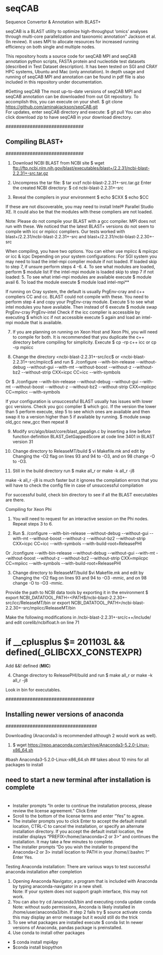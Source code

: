 # seqCAB
Sequence Convertor &amp; Annotation with BLAST+

seqCAB is a BLAST utility to optimize high-throughput ‘omics’ analyses through multi-core parallelization and taxonomic annotation" Jackson et al. (In review). It uses MPI to allocate resources for increased running efficiency on both single and multiple nodes. 

This repository hosts a source code for seqCAB MPI and seqCAB annotation python scripts, FASTA protein and nucleotide test datasets (described in Test Dataset description). It has been tested on SGI and CRAY HPC systems, Ubuntu and Mac (only annotation).  In depth usage and running of seqCAB MPI and annotation can be found in pdf file is also included in this repository under documentation.  
 
#Getting seqCAB
The most up-to-date versions of seqCAB MPI and seqCAB annotation can be downloaded from out Git repository. To accomplish this, you can execute on your shell. 
$ git clone https://github.com/aminakjackson/seqCAB.git  
For updates, enter seqCAB directory and execute:
$ git pull
You can also click download zip to have seqCAB in your download directory. 


#############################
## Compiling BLAST+ 
#############################

1. Download NCBI BLAST from NCBI site
$ wget ftp://ftp.ncbi.nlm.nih.gov/blast/executables/blast+/2.2.31/ncbi-blast-2.2.31+-src.tar.gz

2. Uncompress the tar file:
$ tar xvzf ncbi-blast-2.2.31+-src.tar.gz
Enter the created NCBI directory:
$ cd ncbi-blast-2.2.31+-src

3. Reveal the compilers in your environment 
$ echo $CXX
$ echo $CC

If these are not discoverable, you may need to install Intel® Parallel Studio XE. It could also be that the modules with these compliers are not loaded.  

Note: Please do not compile your BLAST with a gcc compiler. MPI does not run with these. 
We noticed that the latest BLAST+ versions do not seem to compile with icc or mpiicc compliers. Our tests worked with blast+/2.2.31/ncbi-blast-2.2.31+-src and blast+/2.2.31/ncbi-blast-2.2.30+-src

When compiling, you have two options. You can either use mpiicc & mpiicpc or icc & icpc 
Depending on your system configurations: 
For SGI system you may need to load the intel-mpi complier module if not loaded. If loaded skip to step 7, if unsure perform steps 4 -6.
4. To see what modules are loaded, perform
$ module list
If the intel-mpi module is loaded skip to step 7 if not loaded:
5. To see what intel-mpi modules are available execute
$ module avail 
6. To load the module execute
$ module load intel-mpi**

If running on Cray system, the default is usually PrgEnv-cray and c++ compliers CC and cc. BLAST could not compile with these. You need to perform step 4 and copy your PrgEnv-cray module. Execute 5 to see what intel modules you have available. Then instead of 6 execute
$ module swap PrgEnv-cray PrgEnv-intel
Check if the icc complier is accessible by executing 
$ which icc
if not accessible execute 5 again and load an intel-mpi module that is available.

7. If you are planning on running on Xeon Host and Xeon Phi, you will need to compile for both. It is recommended that you duplicate the c++ directory before compiling for simplicity. Execute 
$ cp -rp c++ icc or cp -rp mpiicc

8. Change the directory <ncbi-blast-2.2.31+-src/icc$ or <ncbi-blast-2.2.31+-src/mpiicc$ and run
$ ./configure --with-bin-release --without-debug --without-gui --with-mt --without-boost --without-z --without-bz2 --without-strip CXX=icpc CC=icc --with-symbols

Or 
$ ./configure --with-bin-release --without-debug --without-gui --with-mt --without-boost --without-z --without-bz2 --without-strip CXX=mpiicpc CC=mpiicc --with-symbols

If your configuration is unsuccessful BLAST usually has issues with lower gcc versions. Check you gcc complier
$ which gcc. 
If the version the lower than 5 perform execute, step 5 to see which ones are available and then swap it to a version higher than 5 if available by running.
$ module swap old_gcc new_gcc then repeat 8

9. Modify src/algo/blast/core/blast_gapalign.c by inserting a line before function  definition BLAST_GetGappedScore  at code line 3401 in BLAST version 31


10. Change directory to ReleaseMT/build
$ vi Makefile.mk and edit by Changing the -O2 flag on lines 93 and 94 to -O3, and on 98 change -O to -O3.

11. Still in the build directory run
$ make all_r or make -k all_r -j8 

make -k all_r -j8 is much faster but it ignores the compilation errors that you will have to check the config file in case of unsuccessful compilation 

For successful build, check bin directory to see if all the BLAST executables are there.


Compiling for Xeon Phi

1. You will need to request for an interactive session on the Phi nodes. Repeat steps 3 to 6.

2. Run 
$. /configure --with-bin-release --without-debug --without-gui --with-mt --without-boost --without-z --without-bz2 --without-strip CXX=icpc CC=icc --with-symbols --with-build-root=ReleasePHI

Or 
./configure --with-bin-release --without-debug --without-gui --with-mt --without-boost --without-z --without-bz2 --without-strip CXX=mpiicpc CC=mpiicc --with-symbols --with-build-root=ReleasePHI

3. Change directory to ReleaseMT/build
$vi Makefile.mk and edit by Changing the -O2 flag on lines 93 and 94 to -O3 -mmic, and on 98 change -O to -O3 -mmic.

Provide the path to NCBI data tools by exporting it in the environment 
$ export NCBI_DATATOOL_PATH=<PATH$/ncbi-blast-2.2.30+-src/icc/ReleaseMT/bin or export NCBI_DATATOOL_PATH=/ncbi-blast-2.2.30+-src/mpiicc/ReleaseMT/bin

Make the following modifications in /ncbi-blast-2.2.31+-src/c++/include/ and edit corelib/ncbifloat.h  on line 71
#  if __cplusplus $= 201103L && defined(_GLIBCXX_CONSTEXPR)
Add 
&&! defined (__MIC__)



4. Change directory to ReleasePHI/build and run
$ make all_r or make -k all_r -j8 

Look in bin for executables.

#################################
## Installing newer versions of anaconda
##################################

 Downloading (Anaconda3 is recommended although 2 would work as well). 
1.	$ wget https://repo.anaconda.com/archive/Anaconda3-5.2.0-Linux-x86_64.sh 

#bash Anaconda3-5.2.0-Linux-x86_64.sh ## takes about 10 mins for all packages to install
## need to start a new terminal after installation is complete
#
-	Installer prompts “In order to continue the installation process, please review the license agreement.” Click Enter
-	Scroll to the bottom of the license terms and enter “Yes” to agree.
-	The installer prompts you to click Enter to accept the default install location, CTRL-C to cancel the installation, or specify an alternate installation directory. If you accept the default install location, the installer displays “PREFIX=/home/<user>/anaconda<2 or 3>” and continues the installation. It may take a few minutes to complete.
-	 The installer prompts “Do you wish the installer to prepend the Anaconda<2 or 3> install location to PATH in your /home/<user>/.bashrc ?” Enter Yes.

Testing Anaconda installation:
There are various ways to test successful anaconda installation after completion 
1.	Opening Anaconda Navigator, a program that is included with Anaconda by typing anaconda-navigator in a new shell.  
Note: If your system does not support graph interface, this may not work. 
2.	You can also try cd /anaconda3/bin and executing conda update conda
Note: without sudo permissions, Anconda is likely installed in /home/user/anaconda3/bin.
If step 2 fails try $ source activate conda this may display an error message but it would still do the trick
3.	To see what packages are installed execute 
$ conda list
In newer versions of Anaconda, pandas package is preinstalled. 
2. Use conda to install other packages
- $ conda install mpi4py
-  $conda install biopython

